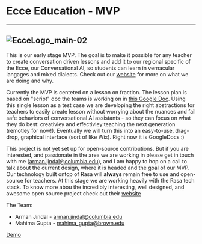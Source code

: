 # Ecce Education - MVP
---
![EcceLogo_main-02](https://user-images.githubusercontent.com/58370547/107609773-f1d99f80-6c65-11eb-83ce-4e2d74b576e9.jpg)
---
This is our early stage MVP. The goal is to make it possible for any teacher to create conversation driven lessons and add it to our regional specific of the Ecce, our Conversational AI, so students can learn in vernacular langages and mixed dialects. Check out our [website](www.ecceeducation.org) for more on what we are doing and why.

Currently the MVP is centeted on a lesson on fraction. The lesson plan is based on "script" doc the teams is working on in [this Google Doc](https://docs.google.com/document/d/1LgeUIaqbyBnGFTDRHN3YF5hKgZFWIs5CE3sVX9yHKT0/edit?usp=sharing). Using this single lesson as a test case we are developing the right abstractions for teachers to easily create lesson without worrying about the nuances and fail safe behaviors of conversational AI assistants - so they can focus on what they do best: creativley and effectivley teaching the next generation (remotley for now!). Eventually we will turn this into an easy-to-use, drag-drop, graphical interface (sort of like Wix). Right now it is GoogleDocs :)

This project is not yet set up for open-source contributions. But if you are interested, and passionate in the area we are working in please get in touch with me (arman.jindal@columbia.edu), and I am happy to hop on a call to talk about the current design, where it is headed and the goal of our MVP. Our technology built ontop of Rasa will **always** remain free to use and open-source for teachers. At this stage we are working heavily with the Rasa tech stack. To know more abou the incredibly interesting, well designed, and awesome open source project check out their [website](https://rasa.com/)


The Team:
- Arman Jindal - arman.jindal@columbia.edu 
- Mahima Gupta - mahima_gupta@brown.edu


[Demo](https://www.ecceeducation.org/)

